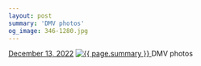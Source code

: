 ```yaml
---
layout: post
summary: 'DMV photos'
og_image: 346-1280.jpg
---
```


<p>
  <time>
    <a href="/346">December 13, 2022</a>
  </time>
  <a href="/346">
    <img src="{{ site.assets_url }}/346-640.jpg" srcset="{{ site.assets_url }}/346-320.jpg 320w, {{ site.assets_url }}/346-640.jpg 640w, {{ site.assets_url }}/346-960.jpg 960w, {{ site.assets_url }}/346-1280.jpg 1280w" sizes="(min-width: 700px) 50vw, calc(100vw - 2rem)" alt="{{ page.summary }}" />
  </a>
  <span>DMV photos</span>
</p>
